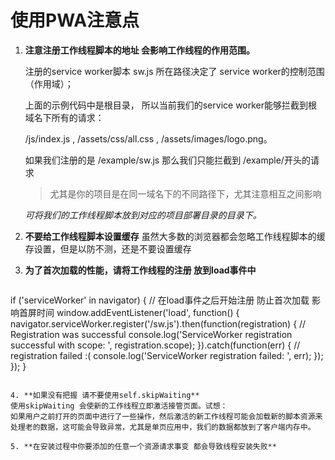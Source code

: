 # 使用PWA注意点

1. **注意注册工作线程脚本的地址 会影响工作线程的作用范围。**

   注册的service worker脚本 sw.js 所在路径决定了 service worker的控制范围（作用域）；

   上面的示例代码中是根目录， 所以当前我们的service worker能够拦截到根域名下所有的请求：

   /js/index.js , /assets/css/all.css , /assets/images/logo.png。

   如果我们注册的是 /example/sw.js 那么我们只能拦截到 /example/开头的请求

   > 尤其是你的项目是在同一域名下的不同路径下，尤其注意相互之间影响
   
   _可将我们的工作线程脚本放到对应的项目部署目录的目录下。_
   
2. **不要给工作线程脚本设置缓存**
   虽然大多数的浏览器都会忽略工作线程脚本的缓存设置，但是以防不测，还是不要设置缓存
   
3. **为了首次加载的性能，请将工作线程的注册 放到load事件中**
   ```
  if ('serviceWorker' in navigator) {
    // 在load事件之后开始注册 防止首次加载 影响首屏时间
    window.addEventListener('load', function() {
      navigator.serviceWorker.register('/sw.js').then(function(registration) {
        // Registration was successful
        console.log('ServiceWorker registration successful with scope: ', registration.scope);
      }).catch(function(err) {
        // registration failed :(
        console.log('ServiceWorker registration failed: ', err);
      });
    });
  }
  ```
  
4. **如果没有把握 请不要使用self.skipWaiting**
  使用skipWaiting 会使新的工作线程立即激活接管页面。试想：
  如果用户之前打开的页面中进行了一些操作，然后激活的新工作线程可能会加载新的脚本资源来处理老的数据，这可能会导致异常，尤其是单页应用中，我们的数据都放到了客户端内存中。
  
5. **在安装过程中你要添加的任意一个资源请求事变 都会导致线程安装失败**
  